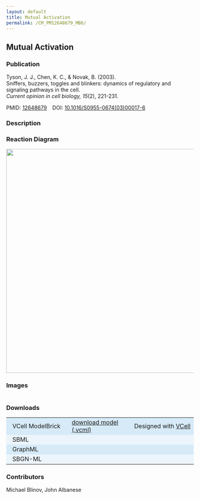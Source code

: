 ```yaml
---
layout: default
title: Mutual Activation
permalink: /CM_PM12648679_MB6/
---
```


## Mutual Activation
### Publication

Tyson, J. J., Chen, K. C., & Novak, B. (2003). <br />
Sniffers, buzzers, toggles and blinkers: dynamics of regulatory and signaling pathways in the cell. <br />
<i>Current opinion in cell biology, 15</i>(2), 221-231.

PMID:  [12648679](https://www.ncbi.nlm.nih.gov/pubmed/12648679) &ensp; DOI: [10.1016/S0955-0674(03)00017-6](https://doi.org/10.1016/S0955-0674(03)00017-6)

### Description


### Reaction Diagram
<img src="https://vcellapi.cam.uchc.edu/biomodel/172838647/diagram" width="600"/>

### Images

 <table><!-- 
 <td align="center" width="33%"> <a href="http://modelbricks.org/images/SBGNfiles/LinearSBGN.PNG"><img src="/images/SBGNfiles/LinearSBGN.PNG" width="300"/></a></td>
 <td align="center" width="33%"><a href="http://modelbricks.org/images/publications/LinearResponse.png"><img src="/images/publications/LinearResponse.png" width="175"/></a></td>
 <tr>
  <td align="center"> SBGN visualization</td>
  <td align="center"> Publication: Simulation</td>
 </tr>-->
 </table>
 
### Downloads

<center>
 <table width="100%">
  <td width="33%" bgcolor="#D6EAF8">&nbsp; VCell ModelBrick </td>
  <td width="33%" bgcolor="#D6EAF8"><a href="https://vcellapi.cam.uchc.edu/biomodel/172838647/biomodel.vcml" type="application/vcml+xml" download="VCBioModel_172838647.vcml">download model (.vcml)</a></td>
  <td width="33%" bgcolor="#D6EAF8"> Designed with <a href="http://vcell.org"> VCell</a></td>
  <tr>
   <td bgcolor="#EBF5FB">&nbsp; SBML </td>
   <td bgcolor="#EBF5FB"><!--<a href="/modelbricks/SBGNexecutablefiles/CM_PM12648679_MB1.xml">CM_PM12648679_MB1.xml</a>--></td>
   <td bgcolor="#EBF5FB"> <!--Exported from <a href="http://vcell.org"> VCell</a>--></td>
  </tr>
  <tr>
   <td bgcolor="#D6EAF8">&nbsp; GraphML </td>
   <td bgcolor="#D6EAF8"><!--<a href="/modelbricks/SBGNexecutablefiles/CM_PM12648679_MB1.graphml">CM_PM12648679_MB1.graphml</a>--></td>
   <td bgcolor="#D6EAF8"> <!--Designed with <a href="https://www.yworks.com/yed">yED</a>--></td>
  </tr>
  <tr>
   <td bgcolor="#EBF5FB">&nbsp; SBGN-ML </td>
   <td bgcolor="#EBF5FB"><!--<a href="/modelbricks/SBGNexecutablefiles/CM_PM25628036_MB1.sbgn">CM_PM25628036_MB1.sbgn</a>--></td>
   <td bgcolor="#EBF5FB"> <!--Converted with <a href="https://github.com/sbgn/ySBGN">ySBGN</a>--></td>
  </tr>
 </table>
</center>

### Contributors

Michael Blinov, John Albanese



